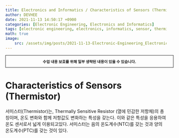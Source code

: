 ```yaml
---
title: Electronics and Informatics / Characteristics of Sensors (Thermistor)
author: DEVHEE
date: 2021-11-13 14:50:17 +0900
categories: [Electronic Engineering, Electronics and Informatics]
tags: [electronic engineering, electronics, informatics, sensor, thermistor]
math: true
image:
    src: /assets/img/posts/2021-11-13-Electronic-Engineering_Electronics-and-Informatics_Characteristics-of-Sensors-Thermistor/preview.jpeg
---
```


<div style="border:1px solid; padding:10px; margin-bottom: 20px; width: 100%; text-align: center;">
<b style="font-size: 0.85em;">수업 내용 보호를 위해 일부 생략된 내용이 있을 수 있습니다.</b><br>
</div>

# **Characteristics of Sensors (Thermistor)**

서미스터(Thermistor)는, Thermally Sensitive Resistor (열에 민감한 저항체)의 총칭이며, 온도 변화와 함께 저항값도 변화하는 특성을 갖는다. 이와 같은 특성을 응용하여 온도 센서로서 넓게 이용되고있다. 서미스터는 음의 온도계수(NTC)를 갖는 것과 양의 온도계수(PTC)를 갖는 것이 있다.